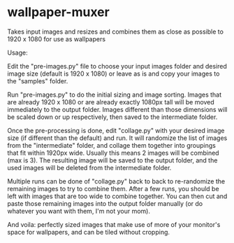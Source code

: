 # wallpaper-muxer
Takes input images and resizes and combines them as close as possible to 1920 x 1080 for use as wallpapers

Usage:

Edit the "pre-images.py" file to choose your input images folder and desired image size (default is 1920 x 1080) or leave as is and copy your images to the "samples" folder.

Run "pre-images.py" to do the initial sizing and image sorting. Images that are already 1920 x 1080 or are already exactly 1080px tall will be moved immediately to the output folder. Images different than those dimensions will be scaled down or up respectively, then saved to the intermediate folder.

Once the pre-processing is done, edit "collage.py" with your desired image size (if different than the default) and run. It will randomize the list of images from the "intermediate" folder, and collage them together into groupings that fit within 1920px wide. Usually this means 2 images will be combined (max is 3). The resulting image will be saved to the output folder, and the used images will be deleted from the intermediate folder.

Multiple runs can be done of "collage.py" back to back to re-randomize the remaining images to try to combine them. After a few runs, you should be left with images that are too wide to combine together. You can then cut and paste those remaining images into the output folder manually (or do whatever you want with them, I'm not your mom).

And voila: perfectly sized images that make use of more of your monitor's space for wallpapers, and can be tiled without cropping.

